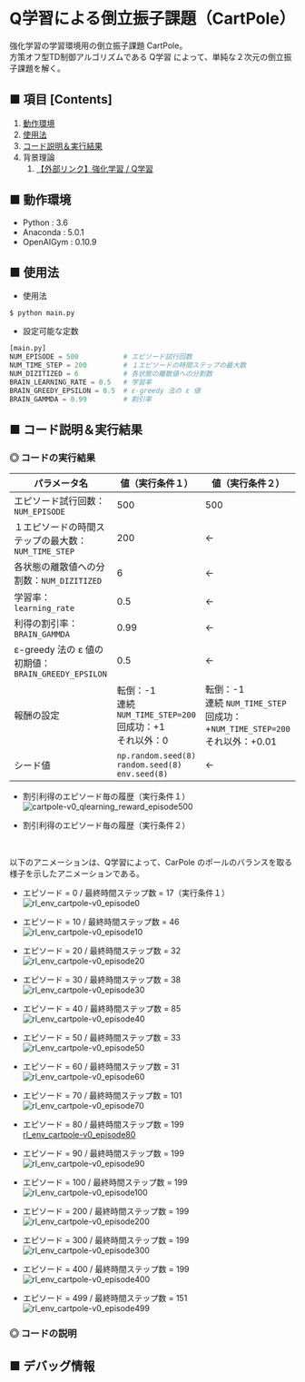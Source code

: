 # Q学習による倒立振子課題（CartPole）
強化学習の学習環境用の倒立振子課題 CartPole。<br>
方策オフ型TD制御アルゴリズムである Q学習 によって、単純な２次元の倒立振子課題を解く。<br>

## ■ 項目 [Contents]
1. [動作環境](#動作環境)
1. [使用法](#使用法)
1. [コード説明＆実行結果](#コード説明＆実行結果)
1. 背景理論
    1. [【外部リンク】強化学習 / Q学習](https://github.com/Yagami360/My_NoteBook/blob/master/%E6%83%85%E5%A0%B1%E5%B7%A5%E5%AD%A6/%E6%83%85%E5%A0%B1%E5%B7%A5%E5%AD%A6_%E6%A9%9F%E6%A2%B0%E5%AD%A6%E7%BF%92_%E5%BC%B7%E5%8C%96%E5%AD%A6%E7%BF%92.md#Q%E5%AD%A6%E7%BF%92)


## ■ 動作環境

- Python : 3.6
- Anaconda : 5.0.1
- OpenAIGym : 0.10.9

## ■ 使用法

- 使用法
```
$ python main.py
```

- 設定可能な定数
```python
[main.py]
NUM_EPISODE = 500           # エピソード試行回数
NUM_TIME_STEP = 200         # １エピソードの時間ステップの最大数
NUM_DIZITIZED = 6           # 各状態の離散値への分割数
BRAIN_LEARNING_RATE = 0.5   # 学習率
BRAIN_GREEDY_EPSILON = 0.5  # ε-greedy 法の ε 値
BRAIN_GAMMDA = 0.99         # 割引率
```

<a id="コード説明＆実行結果"></a>

## ■ コード説明＆実行結果

### ◎ コードの実行結果

|パラメータ名|値（実行条件１）|値（実行条件２）|
|---|---|---|
|エピソード試行回数：`NUM_EPISODE`|500|500|
|１エピソードの時間ステップの最大数：`NUM_TIME_STEP`|200|←|
|各状態の離散値への分割数：`NUM_DIZITIZED`|6|←|
|学習率：`learning_rate`|0.5|←|
|利得の割引率：`BRAIN_GAMMDA`|0.99|←|
|ε-greedy 法の ε 値の初期値：`BRAIN_GREEDY_EPSILON`|0.5|←|
|報酬の設定|転倒：-1<br>連続 `NUM_TIME_STEP=200`回成功：+1<br>それ以外：0|転倒：-1<br>連続 `NUM_TIME_STEP`回成功：+`NUM_TIME_STEP=200`<br>それ以外：+0.01|
|シード値|`np.random.seed(8)`<br>`random.seed(8)`<br>`env.seed(8)`|←|

- 割引利得のエピソード毎の履歴（実行条件１）<br>
![cartpole-v0_qlearning_reward_episode500](https://user-images.githubusercontent.com/25688193/53066078-990d1b80-3511-11e9-974d-eb456fa16dfc.png)<br>

- 割引利得のエピソード毎の履歴（実行条件２）<br>
<!--
![cartpole-v0_qlearning_reward_episode500](https://user-images.githubusercontent.com/25688193/52897160-a7f38580-3214-11e9-8db5-c1ba4f53dccb.png)<br>
-->

<br>


以下のアニメーションは、Q学習によって、CarPole のポールのバランスを取る様子を示したアニメーションである。<br>
<!--
エピソードの経過と共に、うまくバランスが取れるようになっており、うまく学習できていることがわかる。<br>
-->

- エピソード = 0 / 最終時間ステップ数 = 17（実行条件１）<br>
![rl_env_cartpole-v0_episode0](https://user-images.githubusercontent.com/25688193/53065974-3e73bf80-3511-11e9-9465-c85ffc499bc4.gif)<br>

- エピソード = 10 / 最終時間ステップ数 = 46<br>
![rl_env_cartpole-v0_episode10](https://user-images.githubusercontent.com/25688193/53066173-fa34ef00-3511-11e9-94de-328636364d58.gif)<br>

- エピソード = 20 / 最終時間ステップ数 = 32<br>
![rl_env_cartpole-v0_episode20](https://user-images.githubusercontent.com/25688193/53066174-facd8580-3511-11e9-9f17-603435deda05.gif)<br>

- エピソード = 30 / 最終時間ステップ数 = 38<br>
![rl_env_cartpole-v0_episode30](https://user-images.githubusercontent.com/25688193/53066175-facd8580-3511-11e9-9568-5bd357c04f1f.gif)<br>

- エピソード = 40 / 最終時間ステップ数 = 85<br>
![rl_env_cartpole-v0_episode40](https://user-images.githubusercontent.com/25688193/53066177-facd8580-3511-11e9-82a7-dceeb57262ce.gif)<br>

- エピソード = 50 / 最終時間ステップ数 = 33<br>
![rl_env_cartpole-v0_episode50](https://user-images.githubusercontent.com/25688193/53066178-fb661c00-3511-11e9-95d2-bded651f8b98.gif)<br>

- エピソード = 60 / 最終時間ステップ数 = 31<br>
![rl_env_cartpole-v0_episode60](https://user-images.githubusercontent.com/25688193/53066318-92cb6f00-3512-11e9-938e-9dcb55156b9f.gif)<br>

- エピソード = 70 / 最終時間ステップ数 = 101<br>
![rl_env_cartpole-v0_episode70](https://user-images.githubusercontent.com/25688193/53066242-3700e600-3512-11e9-99e4-f6d5a6aca805.gif)<br>

- エピソード = 80 / 最終時間ステップ数 = 199<br>
[rl_env_cartpole-v0_episode80](https://user-images.githubusercontent.com/25688193/53066243-3700e600-3512-11e9-9233-257106b8cc2e.gif)<br>

- エピソード = 90 / 最終時間ステップ数 = 199<br>
![rl_env_cartpole-v0_episode90](https://user-images.githubusercontent.com/25688193/53066319-93fc9c00-3512-11e9-940b-154d2f1fb1d2.gif)<br>

- エピソード = 100 / 最終時間ステップ数 = 199<br>
![rl_env_cartpole-v0_episode100](https://user-images.githubusercontent.com/25688193/53065975-3e73bf80-3511-11e9-9f49-9407e3f03394.gif)<br>

- エピソード = 200 / 最終時間ステップ数 = 199<br>
![rl_env_cartpole-v0_episode200](https://user-images.githubusercontent.com/25688193/53065976-3f0c5600-3511-11e9-9215-ee28da66bf47.gif)<br>

- エピソード = 300 / 最終時間ステップ数 = 199<br>
![rl_env_cartpole-v0_episode300](https://user-images.githubusercontent.com/25688193/53065978-3f0c5600-3511-11e9-8ac6-4bfa277caf5b.gif)<br>

- エピソード = 400 / 最終時間ステップ数 = 199<br>
![rl_env_cartpole-v0_episode400](https://user-images.githubusercontent.com/25688193/53066050-80046a80-3511-11e9-8377-2cb7fefb16c6.gif)<br>

- エピソード = 499 / 最終時間ステップ数 = 151<br>
![rl_env_cartpole-v0_episode499](https://user-images.githubusercontent.com/25688193/53066101-b04c0900-3511-11e9-91c2-4673d9b83783.gif)<br>


### ◎ コードの説明


## ■ デバッグ情報
```python


```